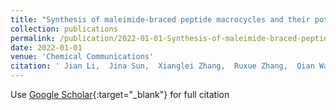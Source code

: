 ```yaml
---
title: "Synthesis of maleimide-braced peptide macrocycles and their potential anti-SARS-CoV-2 mechanisms"
collection: publications
permalink: /publication/2022-01-01-Synthesis-of-maleimide-braced-peptide-macrocycles-and-their-potential-anti-SARS-CoV-2-mechanisms
date: 2022-01-01
venue: 'Chemical Communications'
citation: ' Jian Li,  Jina Sun,  Xianglei Zhang,  Ruxue Zhang,  Qian Wang,  Lin Wang,  Leike Zhang,  Xiong Xie,  Chunpu Li,  Yu Zhou,  Jiang Wang,  Gengfu Xiao,  Fang Bai,  Hong Liu, &quot;Synthesis of maleimide-braced peptide macrocycles and their potential anti-SARS-CoV-2 mechanisms.&quot; Chemical Communications, 2022.'
---
```

Use [Google Scholar](https://scholar.google.com/scholar?q=Synthesis+of+maleimide+braced+peptide+macrocycles+and+their+potential+anti+SARS+CoV+2+mechanisms){:target="_blank"} for full citation
